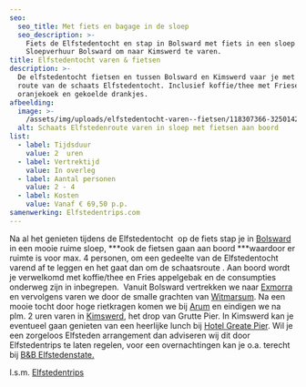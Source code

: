 ```yaml
---
seo:
  seo_title: Met fiets en bagage in de sloep
  seo_description: >-
    Fiets de Elfstedentocht en stap in Bolsward met fiets in een sloep van
    Sloepverhuur Bolsward om naar Kimswerd te varen.
title: Elfstedentocht varen & fietsen
description: >-
  De elfstedentocht fietsen en tussen Bolsward en Kimswerd vaar je met fiets de
  route van de schaats Elfstedentocht. Inclusief koffie/thee met Friese
  oranjekoek en gekoelde drankjes.
afbeelding:
  image: >-
    /assets/img/uploads/elfstedentocht-varen--fietsen/118307366-3250142975022466-5453276791231964756-o.jpg
  alt: Schaats Elfstedenroute varen in sloep met fietsen aan boord
list:
  - label: Tijdsduur
    value: 2  uren
  - label: Vertrektijd
    value: In overleg
  - label: Aantal personen
    value: 2 - 4
  - label: Kosten
    value: Vanaf € 69,50 p.p.
samenwerking: Elfstedentrips.com
---
```


Na al het genieten tijdens de Elfstedentocht &nbsp;op de fiets stap je in <a target="_blank" rel="noopener" href="https://www.bolsward.nl">Bolsward</a> in een mooie ruime sloep, \*\*\*ook de fietsen gaan aan boord \*\*\*waardoor er ruimte is voor max. 4 personen, om een gedeelte van de Elfstedentocht varend af te leggen en het gaat dan om de schaatsroute . Aan boord wordt je verwelkomd met koffie/thee en Fries appelgebak en de consumpties onderweg zijn in inbegrepen. &nbsp;Vanuit Bolsward vertrekken we naar&nbsp;<a target="_blank" rel="noopener" href="https://nl.wikipedia.org/wiki/Exmorra">Exmorra</a> en vervolgens varen we door de smalle grachten van <a target="_blank" rel="noopener" href="https://nl.wikipedia.org/wiki/Witmarsum_(Nederland)">Witmarsum</a>. Na een mooie tocht door hoge rietkragen komen we bij <a target="_blank" rel="noopener" href="https://nl.wikipedia.org/wiki/Arum_(plaats)">Arum</a>&nbsp;en eindigen we na plm. 2 uren varen in <a target="_blank" rel="noopener" href="https://nl.wikipedia.org/wiki/Kimswerd">Kimswerd</a>, het drop van Grutte Pier. In Kimswerd kan je eventueel gaan genieten van een heerlijke lunch bij <a target="_blank" rel="noopener" href="https://www.hotelgreatepier.nl">Hotel Greate Pier</a>. Wil je een zorgeloos Elfsteden arrangement dan adviseren wij dit door Elfstedentrips te laten regelen, voor een overnachtingen kan je o.a. terecht bij <a target="_blank" rel="noopener" href="https://elfstedenstate.nl">B&amp;B Elfstedenstate.</a>

I.s.m. <a target="_blank" rel="noopener" href="https://www.elfstedentrips.com">Elfstedentrips</a>
